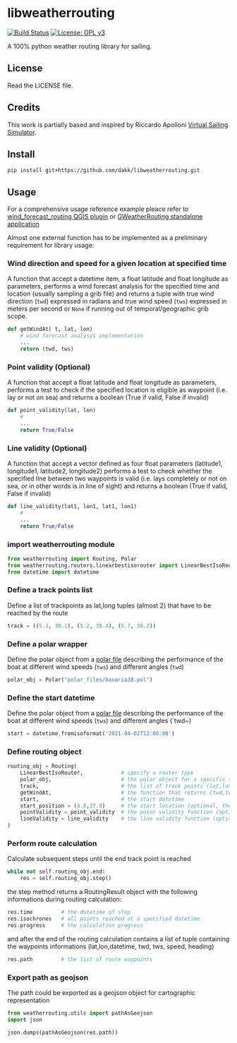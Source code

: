 # libweatherrouting

[![Build Status](https://travis-ci.com/dakk/libweatherrouting.svg?branch=master)](https://travis-ci.com/dakk/libweatherrouting.svg?branch=master)
[![License: GPL v3](https://img.shields.io/badge/License-GPLv3-blue.svg)](https://www.gnu.org/licenses/gpl-3.0)

A 100% python weather routing library for sailing. 

## License

Read the LICENSE file.

## Credits

This work is partially based and inspired by Riccardo Apolloni
[Virtual Sailing Simulator](https://web.archive.org/web/20180324153950/https://riccardoapolloni.altervista.org/).


## Install

`pip install git+https://github.com/dakk/libweatherrouting.git`

## Usage

For a comprehensive usage reference example pleace refer to [wind_forecast_routing QGIS plugin](https://github.com/enricofer/wind_forecast_routing/blob/master/wind_forecast_routing_algorithm.py) or [GWeatherRouting standalone application](https://github.com/dakk/gweatherrouting)

Almost one external function has to be implemented as a preliminary requirement for library usage:

### Wind direction and speed for a given location at specified time
A function that accept a datetime item, a float latitude and float longitude as parameters, 
performs a wind forecast analysis for the specified time and location (usually sampling a grib file)
and returns a tuple with true wind direction (`twd`) expressed in radians and true wind speed (`tws`) expressed in meters per second or `None` if running out of temporal/geographic grib scope.

```python
def getWindAt( t, lat, lon)
    # wind forecast analysys implementation
    ...
    return (twd, tws)
```

### Point validity (Optional)
A function that accept a float latitude and float longitude as parameters, 
performs a test to check if the specified location is eligible as waypoint (i.e. lay or not on sea)
and returns a boolean (True if valid, False if invalid)

```python
def point_validity(lat, lon)
    # 
    ...
    return True/False
```

### Line validity (Optional)
A function that accept a vector defined as four float parameters (latitude1, longitude1, latitude2, longitude2)
performs a test to check whether the specified line between two waypoints is valid (i.e. lays completely or not on sea, or in other words is in line of sight)
and returns a boolean (True if valid, False if invalid)

```python
def line_validity(lat1, lon1, lat1, lon1)
    # 
    ...
    return True/False
```

### import weatherrouting module

```python
from weatherrouting import Routing, Polar
from weatherrouting.routers.linearbestisorouter import LinearBestIsoRouter
from datetime import datetime
```

### Define a track points list
Define a list of trackpoints as lat,long tuples (almost 2) that have to be reached by the route

```python
track = ((5.1, 38.1), (5.2, 38.4), (5.7, 38.2))
```

### Define a polar wrapper
Define the polar object from a [polar file]( https://www.seapilot.com/features/polars/ ) describing the performance of the boat at different wind speeds (`tws`) and different angles (`twd`)

```python
polar_obj = Polar("polar_files/bavaria38.pol")
```

### Define the start datetime
Define the polar object from a [polar file]( https://www.seapilot.com/features/polars/ ) describing the performance of the boat at different wind speeds (`tws`) and different angles (`twd~)

```python
start = datetime.fromisoformat('2021-04-02T12:00:00')
```

### Define routing object 

```python
routing_obj = Routing(
    LinearBestIsoRouter,            # specify a router type
    polar_obj,                      # the polar object for a specific sail boat
    track,                          # the list of track points (lat,lon)
    getWindAt,                      # the function that returns (twd,tws) for a specified (datetime, lat, lon)
    start,                          # the start datetime
    start_position = (4.8,37.8)     # the start location (optional, the first track point if undefined)
    pointValidity = point_validity  # the point validity function (optional)
    lineValidity = line_validity    # the line validity function (optional)
)
```

### Perform route calculation
Calculate subsequent steps until the end track point is reached

```python
while not self.routing_obj.end:
    res = self.routing_obj.step()

```
the step method returns a RoutingResult object with the following informations during routing calculation:
```python
res.time         # the datetime of step  
res.isochrones   # all points reached at a specified datetime
res.progress     # the calculation progress 
```
and after the end of the routing calculation contains a list of tuple containing the waypoints informations (lat,lon,datetime, twd, tws, speed, heading)
```python
res.path         # the list of route waypoints
```

### Export path as geojson
The path could be exported as a geojson object for cartographic representation
```python
from weatherrouting.utils import pathAsGeojson
import json

json.dumps(pathAsGeojson(res.path))
```
